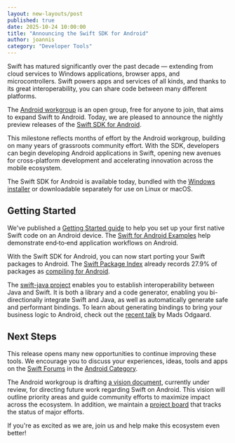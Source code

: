 ```yaml
---
layout: new-layouts/post
published: true
date: 2025-10-24 10:00:00
title: "Announcing the Swift SDK for Android"
author: joannis
category: "Developer Tools"
---
```


Swift has matured significantly over the past decade — extending from cloud services to Windows applications, browser apps, and microcontrollers. Swift powers apps and services of all kinds, and thanks to its great interoperability, you can share code between many different platforms.

The [Android workgroup](https://www.swift.org/android-workgroup/) is an open group, free for anyone to join, that aims to expand Swift to Android. Today, we are pleased to announce the nightly preview releases of the [Swift SDK for Android](https://www.swift.org/install).

This milestone reflects months of effort by the Android workgroup, building on many years of grassroots community effort. With the SDK, developers can begin developing Android applications in Swift, opening new avenues for cross-platform development and accelerating innovation across the mobile ecosystem.

The Swift SDK for Android is available today, bundled with the [Windows installer](https://www.swift.org/install/windows/) or downloadable separately for use on Linux or macOS.

## Getting Started

We've published a [Getting Started guide](https://www.swift.org/documentation/articles/swift-android-getting-started.html) to help you set up your first native Swift code on an Android device. The [Swift for Android Examples](https://github.com/swiftlang/swift-android-examples) help demonstrate end‑to‑end application workflows on Android.

With the Swift SDK for Android, you can now start porting your Swift packages to Android. The [Swift Package Index](https://swiftpackageindex.com) already records 27.9% of packages as [compiling for Android](https://swiftpackageindex.com/blog/adding-wasm-and-android-compatibility-testing).

The [swift-java project](https://github.com/swiftlang/swift-java) enables you to establish interoperability between Java and Swift. It is both a library and a code generator, enabling you bi-directionally integrate Swift and Java, as well as automatically generate safe and performant bindings. To learn about generating bindings to bring your business logic to Android, check out the [recent talk](https://youtube.com/watch?v=96IQAA7Nl8E&t=982s) by Mads Odgaard.

## Next Steps

This release opens many new opportunities to continue improving these tools. We encourage you to discuss your experiences, ideas, tools and apps on the [Swift Forums](https://forums.swift.org) in the [Android Category](https://forums.swift.org/c/platform/android/115).

The Android workgroup is drafting [a vision document](https://github.com/swiftlang/swift-evolution/pull/2946), currently under review, for directing future work regarding Swift on Android. This vision will outline priority areas and guide community efforts to maximize impact across the ecosystem. In addition, we maintain a [project board](https://github.com/orgs/swiftlang/projects/17) that tracks the status of major efforts.

If you're as excited as we are, join us and help make this ecosystem even better!